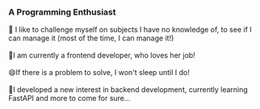 

<!--
**n-sare/n-sare** is a ✨ _special_ ✨ repository because its `README.md` (this file) appears on your GitHub profile.

Here are some ideas to get you started:

- 🔭 I’m currently working on ...
- 🌱 I’m currently learning ...
- 👯 I’m looking to collaborate on ...
- 🤔 I’m looking for help with ...
- 💬 Ask me about ...
- 📫 How to reach me: ...
- 😄 Pronouns: ...
- ⚡ Fun fact: ...
-->
### A Programming Enthusiast
🔭 I like to challenge myself on subjects I have no knowledge of, to see if I can manage it (most of the time, I can manage it!) <br/>
<br/>
🌱I am currently a frontend developer, who loves her job!  <br/>
<br/>
😄If there is a problem to solve, I won't sleep until I do! <br/>
<br/>
🤔I developed a new interest in backend development, currently learning FastAPI and more to come for sure... <br/>



